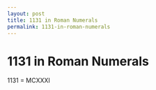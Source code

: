 ```yaml
---
layout: post
title: 1131 in Roman Numerals
permalink: 1131-in-roman-numerals
---
```


# 1131 in Roman Numerals

1131 = MCXXXI
